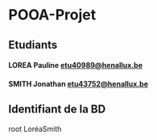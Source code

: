 # POOA-Projet
## Etudiants
#### LOREA Pauline   etu40989@henallux.be
#### SMITH Jonathan  etu43752@henallux.be

## Identifiant de la BD 
root
LoréaSmith
